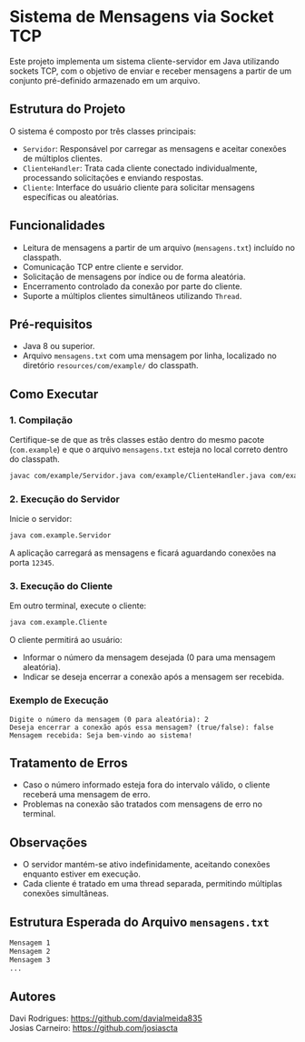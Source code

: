 # Sistema de Mensagens via Socket TCP

Este projeto implementa um sistema cliente-servidor em Java utilizando sockets TCP, com o objetivo de enviar e receber mensagens a partir de um conjunto pré-definido armazenado em um arquivo.

## Estrutura do Projeto

O sistema é composto por três classes principais:

* `Servidor`: Responsável por carregar as mensagens e aceitar conexões de múltiplos clientes.
* `ClienteHandler`: Trata cada cliente conectado individualmente, processando solicitações e enviando respostas.
* `Cliente`: Interface do usuário cliente para solicitar mensagens específicas ou aleatórias.

## Funcionalidades

* Leitura de mensagens a partir de um arquivo (`mensagens.txt`) incluído no classpath.
* Comunicação TCP entre cliente e servidor.
* Solicitação de mensagens por índice ou de forma aleatória.
* Encerramento controlado da conexão por parte do cliente.
* Suporte a múltiplos clientes simultâneos utilizando `Thread`.

## Pré-requisitos

* Java 8 ou superior.
* Arquivo `mensagens.txt` com uma mensagem por linha, localizado no diretório `resources/com/example/` do classpath.

## Como Executar

### 1. Compilação

Certifique-se de que as três classes estão dentro do mesmo pacote (`com.example`) e que o arquivo `mensagens.txt` esteja no local correto dentro do classpath.

```bash
javac com/example/Servidor.java com/example/ClienteHandler.java com/example/Cliente.java
```

### 2. Execução do Servidor

Inicie o servidor:

```bash
java com.example.Servidor
```

A aplicação carregará as mensagens e ficará aguardando conexões na porta `12345`.

### 3. Execução do Cliente

Em outro terminal, execute o cliente:

```bash
java com.example.Cliente
```

O cliente permitirá ao usuário:

* Informar o número da mensagem desejada (0 para uma mensagem aleatória).
* Indicar se deseja encerrar a conexão após a mensagem ser recebida.

### Exemplo de Execução

```
Digite o número da mensagem (0 para aleatória): 2
Deseja encerrar a conexão após essa mensagem? (true/false): false
Mensagem recebida: Seja bem-vindo ao sistema!
```

## Tratamento de Erros

* Caso o número informado esteja fora do intervalo válido, o cliente receberá uma mensagem de erro.
* Problemas na conexão são tratados com mensagens de erro no terminal.

## Observações

* O servidor mantém-se ativo indefinidamente, aceitando conexões enquanto estiver em execução.
* Cada cliente é tratado em uma thread separada, permitindo múltiplas conexões simultâneas.

## Estrutura Esperada do Arquivo `mensagens.txt`

```txt
Mensagem 1
Mensagem 2
Mensagem 3
...
```

## Autores

Davi Rodrigues: https://github.com/davialmeida835<br>
Josias Carneiro: https://github.com/josiascta 

